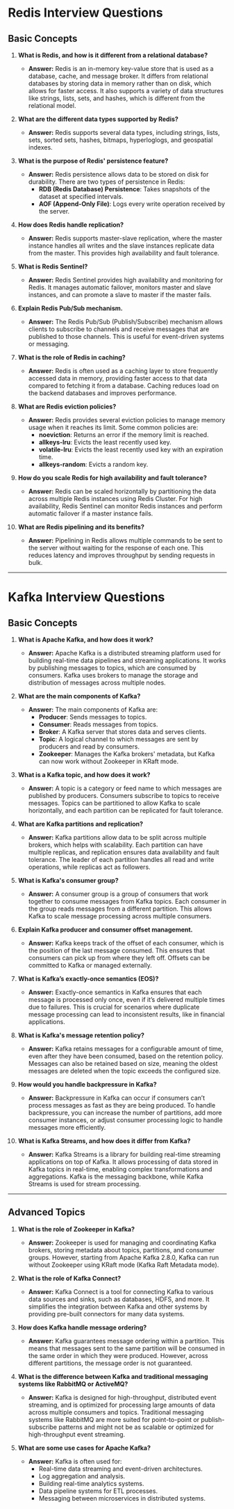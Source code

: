 # Redis Interview Questions

## Basic Concepts
1. **What is Redis, and how is it different from a relational database?**
   - **Answer:** Redis is an in-memory key-value store that is used as a database, cache, and message broker. It differs from relational databases by storing data in memory rather than on disk, which allows for faster access. It also supports a variety of data structures like strings, lists, sets, and hashes, which is different from the relational model.

2. **What are the different data types supported by Redis?**
   - **Answer:** Redis supports several data types, including strings, lists, sets, sorted sets, hashes, bitmaps, hyperloglogs, and geospatial indexes.

3. **What is the purpose of Redis' persistence feature?**
   - **Answer:** Redis persistence allows data to be stored on disk for durability. There are two types of persistence in Redis:
     - **RDB (Redis Database) Persistence**: Takes snapshots of the dataset at specified intervals.
     - **AOF (Append-Only File)**: Logs every write operation received by the server.

4. **How does Redis handle replication?**
   - **Answer:** Redis supports master-slave replication, where the master instance handles all writes and the slave instances replicate data from the master. This provides high availability and fault tolerance.

5. **What is Redis Sentinel?**
   - **Answer:** Redis Sentinel provides high availability and monitoring for Redis. It manages automatic failover, monitors master and slave instances, and can promote a slave to master if the master fails.

6. **Explain Redis Pub/Sub mechanism.**
   - **Answer:** The Redis Pub/Sub (Publish/Subscribe) mechanism allows clients to subscribe to channels and receive messages that are published to those channels. This is useful for event-driven systems or messaging.

7. **What is the role of Redis in caching?**
   - **Answer:** Redis is often used as a caching layer to store frequently accessed data in memory, providing faster access to that data compared to fetching it from a database. Caching reduces load on the backend databases and improves performance.

8. **What are Redis eviction policies?**
   - **Answer:** Redis provides several eviction policies to manage memory usage when it reaches its limit. Some common policies are:
     - **noeviction**: Returns an error if the memory limit is reached.
     - **allkeys-lru**: Evicts the least recently used key.
     - **volatile-lru**: Evicts the least recently used key with an expiration time.
     - **allkeys-random**: Evicts a random key.

9. **How do you scale Redis for high availability and fault tolerance?**
   - **Answer:** Redis can be scaled horizontally by partitioning the data across multiple Redis instances using Redis Cluster. For high availability, Redis Sentinel can monitor Redis instances and perform automatic failover if a master instance fails.

10. **What are Redis pipelining and its benefits?**
    - **Answer:** Pipelining in Redis allows multiple commands to be sent to the server without waiting for the response of each one. This reduces latency and improves throughput by sending requests in bulk.

---

# Kafka Interview Questions

## Basic Concepts
1. **What is Apache Kafka, and how does it work?**
   - **Answer:** Apache Kafka is a distributed streaming platform used for building real-time data pipelines and streaming applications. It works by publishing messages to topics, which are consumed by consumers. Kafka uses brokers to manage the storage and distribution of messages across multiple nodes.

2. **What are the main components of Kafka?**
   - **Answer:** The main components of Kafka are:
     - **Producer**: Sends messages to topics.
     - **Consumer**: Reads messages from topics.
     - **Broker**: A Kafka server that stores data and serves clients.
     - **Topic**: A logical channel to which messages are sent by producers and read by consumers.
     - **Zookeeper**: Manages the Kafka brokers' metadata, but Kafka can now work without Zookeeper in KRaft mode.

3. **What is a Kafka topic, and how does it work?**
   - **Answer:** A topic is a category or feed name to which messages are published by producers. Consumers subscribe to topics to receive messages. Topics can be partitioned to allow Kafka to scale horizontally, and each partition can be replicated for fault tolerance.

4. **What are Kafka partitions and replication?**
   - **Answer:** Kafka partitions allow data to be split across multiple brokers, which helps with scalability. Each partition can have multiple replicas, and replication ensures data availability and fault tolerance. The leader of each partition handles all read and write operations, while replicas act as followers.

5. **What is Kafka's consumer group?**
   - **Answer:** A consumer group is a group of consumers that work together to consume messages from Kafka topics. Each consumer in the group reads messages from a different partition. This allows Kafka to scale message processing across multiple consumers.

6. **Explain Kafka producer and consumer offset management.**
   - **Answer:** Kafka keeps track of the offset of each consumer, which is the position of the last message consumed. This ensures that consumers can pick up from where they left off. Offsets can be committed to Kafka or managed externally.

7. **What is Kafka’s exactly-once semantics (EOS)?**
   - **Answer:** Exactly-once semantics in Kafka ensures that each message is processed only once, even if it’s delivered multiple times due to failures. This is crucial for scenarios where duplicate message processing can lead to inconsistent results, like in financial applications.

8. **What is Kafka's message retention policy?**
   - **Answer:** Kafka retains messages for a configurable amount of time, even after they have been consumed, based on the retention policy. Messages can also be retained based on size, meaning the oldest messages are deleted when the topic exceeds the configured size.

9. **How would you handle backpressure in Kafka?**
   - **Answer:** Backpressure in Kafka can occur if consumers can’t process messages as fast as they are being produced. To handle backpressure, you can increase the number of partitions, add more consumer instances, or adjust consumer processing logic to handle messages more efficiently.

10. **What is Kafka Streams, and how does it differ from Kafka?**
    - **Answer:** Kafka Streams is a library for building real-time streaming applications on top of Kafka. It allows processing of data stored in Kafka topics in real-time, enabling complex transformations and aggregations. Kafka is the messaging backbone, while Kafka Streams is used for stream processing.

---

## Advanced Topics

1. **What is the role of Zookeeper in Kafka?**
   - **Answer:** Zookeeper is used for managing and coordinating Kafka brokers, storing metadata about topics, partitions, and consumer groups. However, starting from Apache Kafka 2.8.0, Kafka can run without Zookeeper using KRaft mode (Kafka Raft Metadata mode).

2. **What is the role of Kafka Connect?**
   - **Answer:** Kafka Connect is a tool for connecting Kafka to various data sources and sinks, such as databases, HDFS, and more. It simplifies the integration between Kafka and other systems by providing pre-built connectors for many data systems.

3. **How does Kafka handle message ordering?**
   - **Answer:** Kafka guarantees message ordering within a partition. This means that messages sent to the same partition will be consumed in the same order in which they were produced. However, across different partitions, the message order is not guaranteed.

4. **What is the difference between Kafka and traditional messaging systems like RabbitMQ or ActiveMQ?**
   - **Answer:** Kafka is designed for high-throughput, distributed event streaming, and is optimized for processing large amounts of data across multiple consumers and topics. Traditional messaging systems like RabbitMQ are more suited for point-to-point or publish-subscribe patterns and might not be as scalable or optimized for high-throughput event streaming.

5. **What are some use cases for Apache Kafka?**
   - **Answer:** Kafka is often used for:
     - Real-time data streaming and event-driven architectures.
     - Log aggregation and analysis.
     - Building real-time analytics systems.
     - Data pipeline systems for ETL processes.
     - Messaging between microservices in distributed systems.
